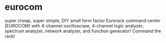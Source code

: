 # eurocom
super cheap, super simple, DIY small form factor Eurorack command center (EUROCOM) with 4-channel oscilloscope, 4-channel logic analyzer, spectrum analyzer, network analyzer, and function generator! Command the rack!  
